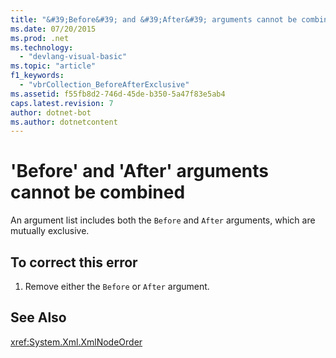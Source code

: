 ```yaml
---
title: "&#39;Before&#39; and &#39;After&#39; arguments cannot be combined"
ms.date: 07/20/2015
ms.prod: .net
ms.technology: 
  - "devlang-visual-basic"
ms.topic: "article"
f1_keywords: 
  - "vbrCollection_BeforeAfterExclusive"
ms.assetid: f55fb8d2-746d-45de-b350-5a47f83e5ab4
caps.latest.revision: 7
author: dotnet-bot
ms.author: dotnetcontent
---
```

# &#39;Before&#39; and &#39;After&#39; arguments cannot be combined
An argument list includes both the `Before` and `After` arguments, which are mutually exclusive.  
  
## To correct this error  
  
1.  Remove either the `Before` or `After` argument.  
  
## See Also  
 <xref:System.Xml.XmlNodeOrder>
